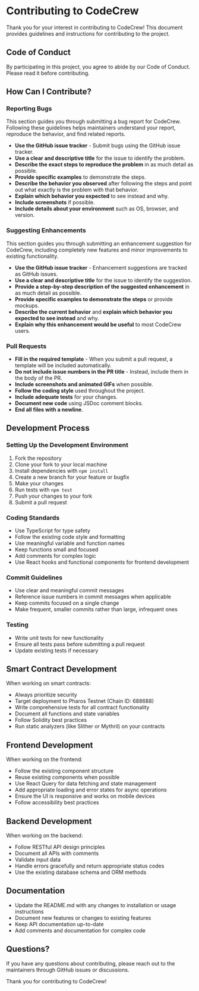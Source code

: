 # Contributing to CodeCrew

Thank you for your interest in contributing to CodeCrew! This document provides guidelines and instructions for contributing to the project.

## Code of Conduct

By participating in this project, you agree to abide by our Code of Conduct. Please read it before contributing.

## How Can I Contribute?

### Reporting Bugs

This section guides you through submitting a bug report for CodeCrew. Following these guidelines helps maintainers understand your report, reproduce the behavior, and find related reports.

- **Use the GitHub issue tracker** - Submit bugs using the GitHub issue tracker.
- **Use a clear and descriptive title** for the issue to identify the problem.
- **Describe the exact steps to reproduce the problem** in as much detail as possible.
- **Provide specific examples** to demonstrate the steps.
- **Describe the behavior you observed** after following the steps and point out what exactly is the problem with that behavior.
- **Explain which behavior you expected** to see instead and why.
- **Include screenshots** if possible.
- **Include details about your environment** such as OS, browser, and version.

### Suggesting Enhancements

This section guides you through submitting an enhancement suggestion for CodeCrew, including completely new features and minor improvements to existing functionality.

- **Use the GitHub issue tracker** - Enhancement suggestions are tracked as GitHub issues.
- **Use a clear and descriptive title** for the issue to identify the suggestion.
- **Provide a step-by-step description of the suggested enhancement** in as much detail as possible.
- **Provide specific examples to demonstrate the steps** or provide mockups.
- **Describe the current behavior** and **explain which behavior you expected to see instead** and why.
- **Explain why this enhancement would be useful** to most CodeCrew users.

### Pull Requests

- **Fill in the required template** - When you submit a pull request, a template will be included automatically.
- **Do not include issue numbers in the PR title** - Instead, include them in the body of the PR.
- **Include screenshots and animated GIFs** when possible.
- **Follow the coding style** used throughout the project.
- **Include adequate tests** for your changes.
- **Document new code** using JSDoc comment blocks.
- **End all files with a newline**.

## Development Process

### Setting Up the Development Environment

1. Fork the repository
2. Clone your fork to your local machine
3. Install dependencies with `npm install`
4. Create a new branch for your feature or bugfix
5. Make your changes
6. Run tests with `npm test`
7. Push your changes to your fork
8. Submit a pull request

### Coding Standards

- Use TypeScript for type safety
- Follow the existing code style and formatting
- Use meaningful variable and function names
- Keep functions small and focused
- Add comments for complex logic
- Use React hooks and functional components for frontend development

### Commit Guidelines

- Use clear and meaningful commit messages
- Reference issue numbers in commit messages when applicable
- Keep commits focused on a single change
- Make frequent, smaller commits rather than large, infrequent ones

### Testing

- Write unit tests for new functionality
- Ensure all tests pass before submitting a pull request
- Update existing tests if necessary

## Smart Contract Development

When working on smart contracts:

- Always prioritize security
- Target deployment to Pharos Testnet (Chain ID: 688688)
- Write comprehensive tests for all contract functionality
- Document all functions and state variables
- Follow Solidity best practices
- Run static analyzers (like Slither or Mythril) on your contracts

## Frontend Development

When working on the frontend:

- Follow the existing component structure
- Reuse existing components when possible
- Use React Query for data fetching and state management
- Add appropriate loading and error states for async operations
- Ensure the UI is responsive and works on mobile devices
- Follow accessibility best practices

## Backend Development

When working on the backend:

- Follow RESTful API design principles
- Document all APIs with comments
- Validate input data
- Handle errors gracefully and return appropriate status codes
- Use the existing database schema and ORM methods

## Documentation

- Update the README.md with any changes to installation or usage instructions
- Document new features or changes to existing features
- Keep API documentation up-to-date
- Add comments and documentation for complex code

## Questions?

If you have any questions about contributing, please reach out to the maintainers through GitHub issues or discussions.

Thank you for contributing to CodeCrew!